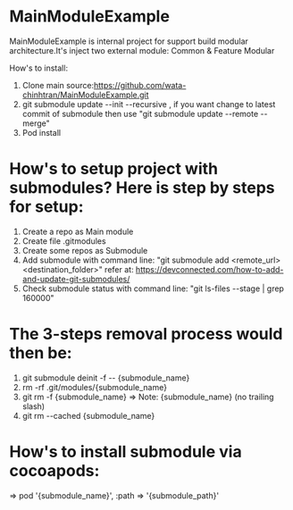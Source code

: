 # MainModuleExample
MainModuleExample is internal project for support build modular architecture.It's inject two external module: Common & Feature Modular 

How's to install: 

1. Clone main source:https://github.com/wata-chinhtran/MainModuleExample.git
2. git submodule update --init --recursive , if you want change to latest commit of submodule then use "git submodule update --remote --merge"
3. Pod install

<!-- Happy Coding

<img src= "https://github.com/phoenixit99/DISample/blob/master/di_sample.png" /> -->

# How's to setup project with submodules? Here is step by steps for setup:
1. Create a repo as Main module
2. Create file .gitmodules
3. Create some repos as Submodule
4. Add submodule with command line: "git submodule add <remote_url> <destination_folder>" refer at: https://devconnected.com/how-to-add-and-update-git-submodules/
5. Check submodule status with command line: "git ls-files --stage | grep 160000"

# The 3-steps removal process would then be:
1. git submodule deinit -f -- {submodule_name}
2. rm -rf .git/modules/{submodule_name}
3. git rm -f {submodule_name} => Note: {submodule_name} (no trailing slash)
4. git rm --cached {submodule_name}

# How's to install submodule via cocoapods:
=> pod '{submodule_name}', :path => '{submodule_path}'
